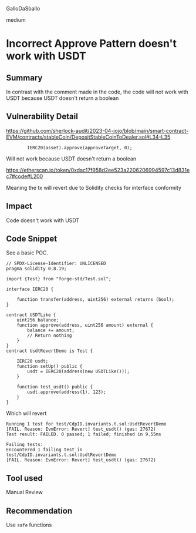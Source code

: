 GalloDaSballo

medium

# Incorrect Approve Pattern doesn't work with USDT

## Summary

In contrast with the comment made in the code, the code will not work with USDT because USDT doesn't return a boolean

## Vulnerability Detail

https://github.com/sherlock-audit/2023-04-jojo/blob/main/smart-contract-EVM/contracts/stableCoin/DepositStableCoinToDealer.sol#L34-L35

```solidity
        IERC20(asset).approve(approveTarget, 0);

```

Will not work because USDT doesn't return a boolean

https://etherscan.io/token/0xdac17f958d2ee523a2206206994597c13d831ec7#code#L200

Meaning the tx will revert due to Solidity checks for interface conformity

## Impact

Code doesn't work with USDT

## Code Snippet

See a basic POC.

```solidity
// SPDX-License-Identifier: UNLICENSED
pragma solidity 0.8.19;

import {Test} from "forge-std/Test.sol";

interface IERC20 {
    
    function transfer(address, uint256) external returns (bool);
}

contract USDTLike {
    uint256 balance;
    function approve(address, uint256 amount) external {
        balance += amount;
        // Return nothing
    }
}
contract UsdtRevertDemo is Test {

    IERC20 usdt;
    function setUp() public {
        usdt = IERC20(address(new USDTLike()));
    }

    function test_usdt() public {
        usdt.approve(address(1), 123);
    }
}
```

Which will revert
```solidity
Running 1 test for test/CdpID.invariants.t.sol:UsdtRevertDemo
[FAIL. Reason: EvmError: Revert] test_usdt() (gas: 27672)
Test result: FAILED. 0 passed; 1 failed; finished in 9.55ms

Failing tests:
Encountered 1 failing test in test/CdpID.invariants.t.sol:UsdtRevertDemo
[FAIL. Reason: EvmError: Revert] test_usdt() (gas: 27672)
```

## Tool used

Manual Review

## Recommendation

Use `safe` functions 
